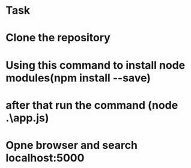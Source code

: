 # Task
# Clone the repository
# Using this command to install node modules(npm install --save)
# after that run the command (node .\app.js)
# Opne browser and search localhost:5000 

